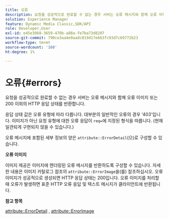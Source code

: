```yaml
---
title: 오류
description: 요청을 성공적으로 완료할 수 없는 경우 서버는 오류 메시지와 함께 오류 이미지 또는 200 이외의 HTTP 응답 상태를 반환합니다.
solution: Experience Manager
feature: Dynamic Media Classic,SDK/API
role: Developer,User
exl-id: e45e3968-3659-470b-a88a-fe7ba73d8207
source-git-commit: 790ce3aa4e9aadc019d17e663fc93d7c69772b23
workflow-type: tm+mt
source-wordcount: '168'
ht-degree: 1%

---
```


# 오류{#errors}

요청을 성공적으로 완료할 수 없는 경우 서버는 오류 메시지와 함께 오류 이미지 또는 200 이외의 HTTP 응답 상태를 반환합니다.

응답 상태 값은 오류 유형에 따라 다릅니다. 대부분의 일반적인 오류의 경우 &#39;403&#39;입니다. 이미지가 아닌 요청 유형에 대한 오류 응답이 `req=`에 지정된 형식을 따릅니다. (현재 일관되게 구현되지 않을 수 있습니다.)

오류 메시지에 포함된 세부 정보의 양은 `attribute::ErrorDetail`(으)로 구성할 수 있습니다.

**오류 이미지**

이미지 제공은 이미지에 렌더링된 오류 메시지를 반환하도록 구성할 수 있습니다. 자세한 내용은 이미지 카탈로그 참조의 `attribute::ErrorImage`을(를) 참조하십시오. 오류 이미지가 성공적으로 생성되면 HTTP 응답 상태는 200입니다. 오류 이미지를 처리할 때 오류가 발생하면 표준 HTTP 오류 응답 및 텍스트 메시지가 클라이언트에 반환됩니다.

**참고 항목**

[attribute::ErrorDetail](../../../../../ir-api/material-cat/image-rendering-api-ref/c-ir-material-catalog/c-ir-attributes-reference/r-ir-errordetail.md#reference-123b56eed6cf49cea6e0490672b7c53b) , [attribute::ErrorImage](../../../../../ir-api/material-cat/image-rendering-api-ref/c-ir-material-catalog/c-ir-attributes-reference/r-ir-errorimage.md#reference-b58bdaba96074c52802ca8dc54bfe2f0)
